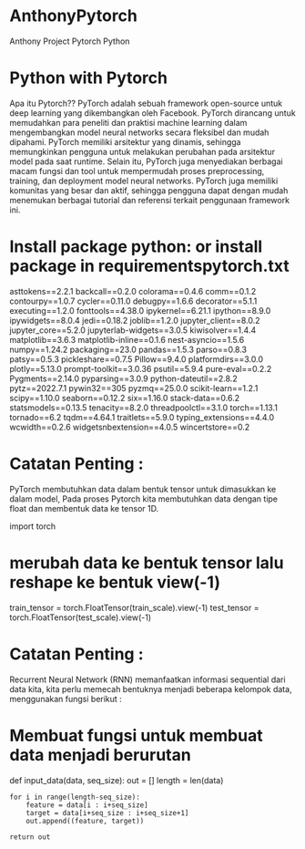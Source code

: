 # AnthonyPytorch
Anthony Project Pytorch Python

Python with Pytorch
===================

Apa itu Pytorch??
PyTorch adalah sebuah framework open-source untuk deep learning yang dikembangkan oleh Facebook. PyTorch dirancang untuk memudahkan para peneliti dan praktisi machine learning dalam mengembangkan model neural networks secara fleksibel dan mudah dipahami. PyTorch memiliki arsitektur yang dinamis, sehingga memungkinkan pengguna untuk melakukan perubahan pada arsitektur model pada saat runtime. Selain itu, PyTorch juga menyediakan berbagai macam fungsi dan tool untuk mempermudah proses preprocessing, training, dan deployment model neural networks. PyTorch juga memiliki komunitas yang besar dan aktif, sehingga pengguna dapat dengan mudah menemukan berbagai tutorial dan referensi terkait penggunaan framework ini.

Install package python:       or      install package in requirementspytorch.txt  
===============
asttokens==2.2.1
backcall==0.2.0
colorama==0.4.6
comm==0.1.2
contourpy==1.0.7
cycler==0.11.0
debugpy==1.6.6
decorator==5.1.1
executing==1.2.0
fonttools==4.38.0
ipykernel==6.21.1
ipython==8.9.0
ipywidgets==8.0.4
jedi==0.18.2
joblib==1.2.0
jupyter_client==8.0.2
jupyter_core==5.2.0
jupyterlab-widgets==3.0.5
kiwisolver==1.4.4
matplotlib==3.6.3
matplotlib-inline==0.1.6
nest-asyncio==1.5.6
numpy==1.24.2
packaging==23.0
pandas==1.5.3
parso==0.8.3
patsy==0.5.3
pickleshare==0.7.5
Pillow==9.4.0
platformdirs==3.0.0
plotly==5.13.0
prompt-toolkit==3.0.36
psutil==5.9.4
pure-eval==0.2.2
Pygments==2.14.0
pyparsing==3.0.9
python-dateutil==2.8.2
pytz==2022.7.1
pywin32==305
pyzmq==25.0.0
scikit-learn==1.2.1
scipy==1.10.0
seaborn==0.12.2
six==1.16.0
stack-data==0.6.2
statsmodels==0.13.5
tenacity==8.2.0
threadpoolctl==3.1.0
torch==1.13.1
tornado==6.2
tqdm==4.64.1
traitlets==5.9.0
typing_extensions==4.4.0
wcwidth==0.2.6
widgetsnbextension==4.0.5
wincertstore==0.2

Catatan Penting :
=================
PyTorch membutuhkan data dalam bentuk tensor untuk dimasukkan ke dalam model, Pada proses Pytorch kita membutuhkan data dengan tipe float dan membentuk data ke tensor 1D.

import torch
# merubah data ke bentuk tensor lalu reshape ke bentuk view(-1)
train_tensor = torch.FloatTensor(train_scale).view(-1)
test_tensor = torch.FloatTensor(test_scale).view(-1)

Catatan Penting :
=================
Recurrent Neural Network (RNN) memanfaatkan informasi sequential dari data kita, kita perlu memecah bentuknya menjadi beberapa kelompok data, menggunakan fungsi berikut :

# Membuat fungsi untuk membuat data menjadi berurutan
def input_data(data, seq_size):
    out = []
    length = len(data)
    
    for i in range(length-seq_size):
        feature = data[i : i+seq_size]
        target = data[i+seq_size : i+seq_size+1]
        out.append((feature, target))
    
    return out
